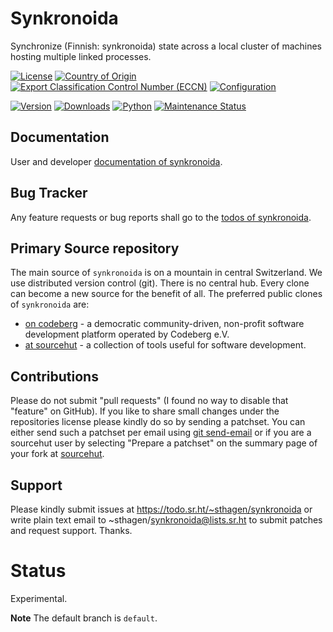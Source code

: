 # Synkronoida

Synchronize (Finnish: synkronoida) state across a local cluster of machines hosting multiple linked processes.

[![License](https://git.sr.ht/~sthagen/synkronoida/blob/default/docs/badges/license-spdx-mit.svg)](https://git.sr.ht/~sthagen/synkronoida/tree/default/item/LICENSE)
[![Country of Origin](https://git.sr.ht/~sthagen/synkronoida/blob/default/docs/badges/country-of-origin-name-switzerland-neutral.svg)](https://git.sr.ht/~sthagen/synkronoida/tree/default/item/COUNTRY-OF-ORIGIN)
[![Export Classification Control Number (ECCN)](https://git.sr.ht/~sthagen/synkronoida/blob/default/docs/badges/export-control-classification-number_eccn-ear99-neutral.svg)](https://git.sr.ht/~sthagen/synkronoida/tree/default/item/EXPORT-CONTROL-CLASSIFICATION-NUMBER)
[![Configuration](https://git.sr.ht/~sthagen/synkronoida/blob/default/docs/badges/configuration-sbom.svg)](https://git.sr.ht/~sthagen/synkronoida/tree/default/item/docs/third-party/README.md)

[![Version](https://git.sr.ht/~sthagen/synkronoida/blob/default/docs/badges/latest-release.svg)](https://pypi.python.org/pypi/synkronoida/)
[![Downloads](https://git.sr.ht/~sthagen/synkronoida/blob/default/docs/badges/downloads-per-month.svg)](https://pepy.tech/project/synkronoida)
[![Python](https://git.sr.ht/~sthagen/synkronoida/blob/default/docs/badges/python-versions.svg)](https://pypi.python.org/pypi/synkronoida/)
[![Maintenance Status](https://git.sr.ht/~sthagen/synkronoida/blob/default/docs/badges/commits-per-year.svg)](https://git.sr.ht/~sthagen/synkronoida/log)

## Documentation

User and developer [documentation of synkronoida](https://codes.dilettant.life/docs/synkronoida).

## Bug Tracker

Any feature requests or bug reports shall go to the [todos of synkronoida](https://todo.sr.ht/~sthagen/synkronoida).

## Primary Source repository

The main source of `synkronoida` is on a mountain in central Switzerland.
We use distributed version control (git).
There is no central hub.
Every clone can become a new source for the benefit of all.
The preferred public clones of `synkronoida` are:

* [on codeberg](https://codeberg.org/sthagen/synkronoida) - a democratic community-driven, non-profit software development platform operated by Codeberg e.V.
* [at sourcehut](https://git.sr.ht/~sthagen/synkronoida) - a collection of tools useful for software development.

## Contributions

Please do not submit "pull requests" (I found no way to disable that "feature" on GitHub).
If you like to share small changes under the repositories license please kindly do so by sending a patchset.
You can either send such a patchset per email using [git send-email](https://git-send-email.io) or
if you are a sourcehut user by selecting "Prepare a patchset" on the summary page of your fork at [sourcehut](https://git.sr.ht/).

## Support

Please kindly submit issues at https://todo.sr.ht/~sthagen/synkronoida or write plain text email to ~sthagen/synkronoida@lists.sr.ht to submit patches and request support. Thanks.

# Status

Experimental.

**Note** The default branch is `default`.
